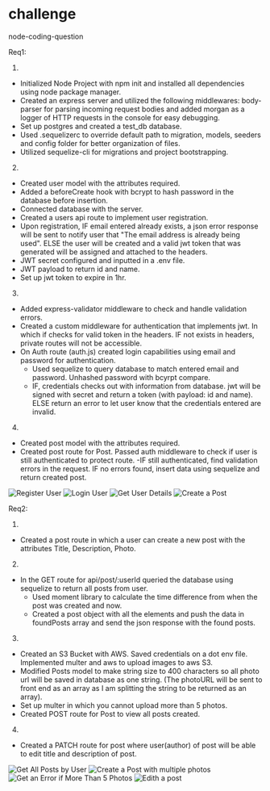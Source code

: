 # challenge

node-coding-question

Req1:

1.

- Initialized Node Project with npm init and installed all dependencies using node package manager.
- Created an express server and utilized the following middlewares: body-parser for parsing incoming request bodies and added morgan as a logger of HTTP requests in the console for easy debugging.
- Set up postgres and created a test_db database.
- Used .sequelizerc to override default path to migration, models, seeders and config folder for better organization of files.
- Utilized sequelize-cli for migrations and project bootstrapping.

2.

- Created user model with the attributes required.
- Added a beforeCreate hook with bcrypt to hash password in the database before insertion.
- Connected database with the server.
- Created a users api route to implement user registration.
- Upon registration, IF email entered already exists, a json error response will be sent to notify user that "The email address is already being used". ELSE the user will be created and a valid jwt token that was generated will be assigned and attached to the headers.
- JWT secret configured and inputted in a .env file.
- JWT payload to return id and name.
- Set up jwt token to expire in 1hr.

3.

- Added express-validator middleware to check and handle validation errors.
- Created a custom middleware for authentication that implements jwt. In which if checks for valid token in the headers. IF not exists in headers, private routes will not be accessible.
- On Auth route (auth.js) created login capabilities using email and password for authentication.
  - Used sequelize to query database to match entered email and password. Unhashed password with bcyrpt compare.
  - IF, credentials checks out with information from database. jwt will be signed with secret and return a token (with payload: id and name). ELSE return an error to let user know that the credentials entered are invalid.

4.

- Created post model with the attributes required.
- Created post route for Post. Passed auth middleware to check if user is still authenticated to protect route.
  -IF still authenticated, find validation errors in the request. IF no errors found, insert data using sequelize and return
  created post.

![Register User](https://github.com/hayreenfly/coding-challenge/blob/master/SCREENSHOTS-FOR-API-CALLS/POST-register-user.png?raw=true)
![Login User](https://github.com/hayreenfly/coding-challenge/blob/master/SCREENSHOTS-FOR-API-CALLS/POST-login-user.png?raw=true)
![Get User Details](https://github.com/hayreenfly/coding-challenge/blob/master/SCREENSHOTS-FOR-API-CALLS/GET-get-user-details.png?raw=true)
![Create a Post](https://github.com/hayreenfly/coding-challenge/blob/master/SCREENSHOTS-FOR-API-CALLS/POST-create-post.png?raw=true)

Req2:

1.

- Created a post route in which a user can create a new post with the attributes Title, Description, Photo.

2.

- In the GET route for api/post/:userId queried the database using sequelize to return all posts from user.
  - Used moment library to calculate the time difference from when the post was created and now.
  - Created a post object with all the elements and push the data in foundPosts array and send the json response with the found posts.

3.

- Created an S3 Bucket with AWS. Saved credentials on a dot env file. Implemented multer and aws to upload images to aws S3. 
- Modified Posts model to make string size to 400 characters so all photo url will be saved in database as one string. (The photoURL will be sent to front end as an array as I am splitting the string to be returned as an array).
- Set up multer in which you cannot upload more than 5 photos.
- Created POST route for Post to view all posts created.

4.
- Created a PATCH route for post where user(author) of post will be able to edit title and description of post.

![Get All Posts by User](https://github.com/hayreenfly/coding-challenge/blob/req2/SCREENSHOTS-FOR-API-CALLS/GET-all-posts-by-userId.png?raw=true)
![Create a Post with multiple photos](https://github.com/hayreenfly/coding-challenge/blob/req2/SCREENSHOTS-FOR-API-CALLS/POST-post-with-multiple-photos.png?raw=true)
![Get an Error if More Than 5 Photos](https://github.com/hayreenfly/coding-challenge/blob/req2/SCREENSHOTS-FOR-API-CALLS/POST-post-error-more-than-5.png?raw=true)
![Edith a post](https://github.com/hayreenfly/coding-challenge/blob/req2/SCREENSHOTS-FOR-API-CALLS/POST-edit-post.png?raw=true)
